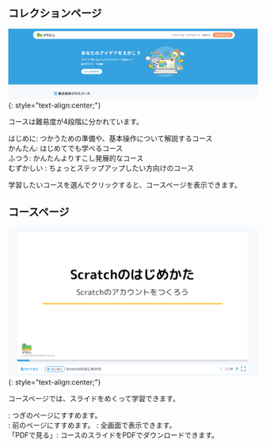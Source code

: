 ## コレクションページ
![コレクションページ](/assets/article/usage-category.png)
{: style="text-align:center;"}

コースは難易度が4段階に分かれています。

<i class="fas fa-star" style="color: #34a2df"></i> はじめに: つかうための準備や、基本操作について解説するコース  
<i class="fas fa-star" style="color: #8bca31"></i> かんたん: はじめてでも学べるコース  
<i class="fas fa-star" style="color: #ffb801"></i> ふつう: かんたんよりすこし発展的なコース  
<i class="fas fa-star" style="color: #ff81ae"></i> むずかしい : ちょっとステップアップしたい方向けのコース  

学習したいコースを選んでクリックすると、コースページを表示できます。

## コースページ
![コースページ](/assets/article/usage-course.png)
{: style="text-align:center;"}

コースページでは、スライドをめくって学習できます。

<i class="fas fa-angle-right" style="color: #34a2df"></i> : つぎのページにすすめます。  
<i class="fas fa-angle-left" style="color: #34a2df"></i> : 前のページにすすめます。
<i class="fas fa-expand" style="color: #34a2df"></i> : 全画面で表示できます。  
「PDFで見る」: コースのスライドをPDFでダウンロードできます。    
